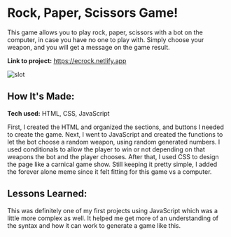# Rock, Paper, Scissors Game!

This game allows you to play rock, paper, scissors with a bot on the computer, in case you have no one to play with. Simply choose your weapon, and you will get a message on the game result. 

**Link to project:** https://ecrock.netlify.app

![slot](https://user-images.githubusercontent.com/102037717/165100197-a0f6c403-16e1-44e4-9236-1ea0efd8369e.png)

## How It's Made:

**Tech used:** HTML, CSS, JavaScript

First, I created the HTML and organized the sections, and buttons I needed to create the game. Next, I went to JavaScript and created the functions to let the bot choose a random weapon, using random generated numbers. I used conditionals to allow the player to win or not depending on that weapons the bot and the player chooses. After that, I used CSS to design the page like a carnical game show. Still keeping it pretty simple, I added the forever alone meme since it felt fitting for this game vs a computer.

## Lessons Learned:

This was definitely one of my first projects using JavaScript which was a little more complex as well. It helped me get more of an understanding of the syntax and how it can work to generate a game like this. 
